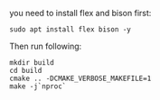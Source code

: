 you need to install flex and bison first:
```
sudo apt install flex bison -y
```

Then run following:
```
mkdir build
cd build
cmake .. -DCMAKE_VERBOSE_MAKEFILE=1
make -j`nproc`
```